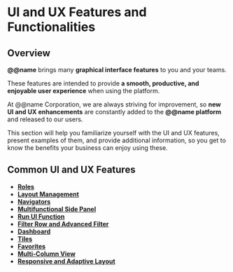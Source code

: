 # UI and UX Features and Functionalities 

## Overview

**@@name** brings many **graphical interface features** to you and your teams.  

These features are intended to provide **a smooth, productive, and enjoyable user experience** when using the platform.  

At @@name Corporation, we are always striving for improvement, so **new UI and UX enhancements** are constantly added to the **@@name platform** and released to our users.  

This section will help you familiarize yourself with the UI and UX features, present examples of them, and provide additional information, so you get to know the benefits your business can enjoy using these.  

## Common UI and UX Features

* **[Roles](roles.md)**
* **[Layout Management](layout-management.md)**
* **[Navigators](navigators.md)**
* **[Multifunctional Side Panel](side-panel.md)**
* **[Run UI Function](run-ui-function.md)**
* **[Filter Row and Advanced Filter](filtering.md)**
* **[Dashboard](dashboard.md)**
* **[Tiles](tiles.md)**
* **[Favorites](favorites.md)**
* **[Multi-Column View](multi-column-view.md)**
* **[Responsive and Adaptive Layout](responsive-and-adaptive-layout.md)**
